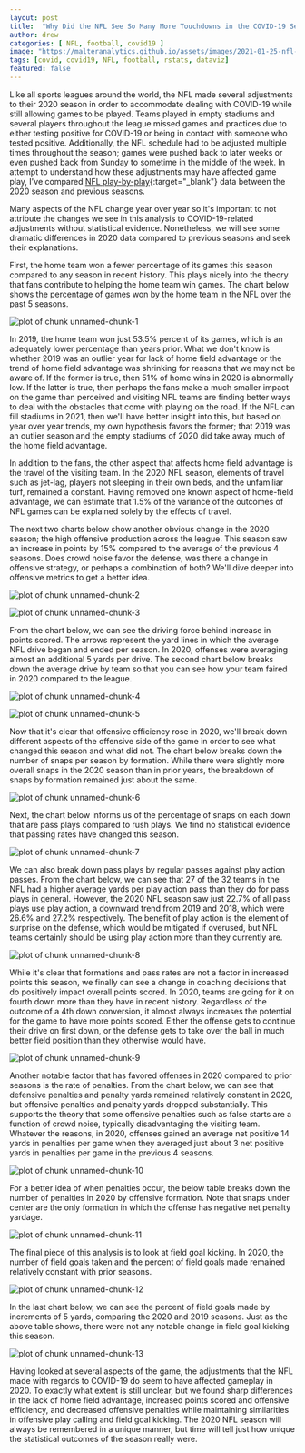 ```yaml
---
layout: post
title:  "Why Did the NFL See So Many More Touchdowns in the COVID-19 Season?"
author: drew
categories: [ NFL, football, covid19 ]
image: "https://malteranalytics.github.io/assets/images/2021-01-25-nfl-covid-season/image14.png"
tags: [covid, covid19, NFL, football, rstats, dataviz]
featured: false
---
```






Like all sports leagues around the world, the NFL made several adjustments to their 2020 season in order to accommodate dealing with COVID-19 while still allowing games to be played.  Teams played in empty stadiums and several players throughout the league missed games and practices due to either testing positive for COVID-19 or being in contact with someone who tested positive.   Additionally, the NFL schedule had to be adjusted multiple times throughout the season; games were pushed back to later weeks or even pushed back from Sunday to sometime in the middle of the week.  In attempt to understand how these adjustments may have affected game play, I've compared [NFL play-by-play](http://nflsavant.com/about.php){:target="_blank"} data between the 2020 season and previous seasons. 



Many aspects of the NFL change year over year so it's important to not attribute the changes we see in this analysis to COVID-19-related adjustments without statistical evidence.  Nonetheless, we will see some dramatic differences in 2020 data compared to previous seasons and seek their explanations.  



First, the home team won a fewer percentage of its games this season compared to any season in recent history.  This plays nicely into the theory that fans contribute to helping the home team win games.  The chart below shows the percentage of games won by the home team in the NFL over the past 5 seasons. 

  
  

![plot of chunk unnamed-chunk-1](/assets/images/2021-01-25-nfl-covid-season/image1.png)  



In 2019, the home team won just 53.5% percent of its games, which is an adequately lower percentage than years prior.  What we don't know is whether 2019 was an outlier year for lack of home field advantage or the trend of home field advantage was shrinking for reasons that we may not be aware of.  If the former is true, then 51% of home wins in 2020 is abnormally low.  If the latter is true, then perhaps the fans make a much smaller impact on the game than perceived and visiting NFL teams are finding better ways to deal with the obstacles that come with playing on the road.  If the NFL can fill stadiums in 2021, then we'll have better insight into this, but based on year over year trends, my own hypothesis favors the former; that 2019 was an outlier season and the empty stadiums of 2020 did take away much of the home field advantage.  







In addition to the fans, the other aspect that affects home field advantage is the travel of the visiting team.  In the 2020 NFL season, elements of travel such as jet-lag, players not sleeping in their own beds, and the unfamiliar turf, remained a constant.  Having removed one known aspect of home-field advantage, we can estimate that 1.5% of the variance of the outcomes of NFL games can be explained solely by the effects of travel.  



The next two charts below show another obvious change in the 2020 season; the high offensive production across the league.  This season saw an increase in points by 15% compared to the average of the previous 4 seasons.   Does crowd noise favor the defense, was there a change in offensive strategy, or perhaps a combination of both?  We'll dive deeper into offensive metrics to get a better idea. 



![plot of chunk unnamed-chunk-2](/assets/images/2021-01-25-nfl-covid-season/image2.png)  

![plot of chunk unnamed-chunk-3](/assets/images/2021-01-25-nfl-covid-season/image3.png)  


From the chart below, we can see the driving force behind increase in points scored.  The arrows represent the yard lines in which the average NFL drive began and ended per season.  In 2020, offenses were averaging almost an additional 5 yards per drive.  The second chart below breaks down the average drive by team so that you can see how your team faired in 2020 compared to the league. 


![plot of chunk unnamed-chunk-4](/assets/images/2021-01-25-nfl-covid-season/image4.png)  

![plot of chunk unnamed-chunk-5](/assets/images/2021-01-25-nfl-covid-season/image5.png)  





Now that it's clear that offensive efficiency rose in 2020, we'll break down different aspects of the offensive side of the game in order to see what changed this season and what did not.  The chart below breaks down the number of snaps per season by formation.  While there were slightly more overall snaps in the 2020 season than in prior years, the breakdown of snaps by formation remained just about the same. 

![plot of chunk unnamed-chunk-6](/assets/images/2021-01-25-nfl-covid-season/image6.png)  


Next, the chart below informs us of the percentage of snaps on each down that are pass plays compared to rush plays.  We find no statistical evidence that passing rates have changed this season. 


![plot of chunk unnamed-chunk-7](/assets/images/2021-01-25-nfl-covid-season/image7.png) 






We can also break down pass plays by regular passes against play action passes.  From the chart below, we can see that 27 of the 32 teams in the NFL had a higher average yards per play action pass than they do for pass plays in general.  However, the 2020 NFL season saw just 22.7% of all pass plays use play action, a downward trend from 2019 and 2018, which were 26.6% and 27.2% respectively.   The benefit of play action is the element of surprise on the defense, which would be mitigated if overused, but NFL teams certainly should be using play action more than they currently are. 


![plot of chunk unnamed-chunk-8](/assets/images/2021-01-25-nfl-covid-season/image8.png) 




While it's clear that formations and pass rates are not a factor in increased points this season, we finally can see a change in coaching decisions that do positively impact overall points scored.  In 2020, teams are going for it on fourth down more than they have in recent history.  Regardless of the outcome of a 4th down conversion, it almost always increases the potential for the game to have more points scored.  Either the offense gets to continue their drive on first down, or the defense gets to take over the ball in much better field position than they otherwise would have.  




![plot of chunk unnamed-chunk-9](/assets/images/2021-01-25-nfl-covid-season/image9.png) 



Another notable factor that has favored offenses in 2020 compared to prior seasons is the rate of penalties.   From the chart below, we can see that defensive penalties and penalty yards remained relatively constant in 2020, but offensive penalties and penalty yards dropped substantially.   This supports the theory that some offensive penalties such as false starts are a function of crowd noise, typically disadvantaging the visiting team.  Whatever the reasons, in 2020, offenses gained an average net positive 14 yards in penalties per game when they averaged just about 3 net positive yards in penalties per game in the previous 4 seasons. 


![plot of chunk unnamed-chunk-10](/assets/images/2021-01-25-nfl-covid-season/image10.png) 




For a better idea of when penalties occur, the below table breaks down the number of penalties in 2020 by offensive formation. Note that snaps under center are the only formation in which the offense has negative net penalty yardage.



![plot of chunk unnamed-chunk-11](/assets/images/2021-01-25-nfl-covid-season/image11.png) 



The final piece of this analysis is to look at field goal kicking.  In 2020, the number of field goals taken and the percent of field goals made remained relatively constant with prior seasons.   

![plot of chunk unnamed-chunk-12](/assets/images/2021-01-25-nfl-covid-season/image12.png) 

In the last chart below, we can see the percent of field goals made by increments of 5 yards, comparing the 2020 and 2019 seasons.  Just as the above table shows, there were not any notable change in field goal kicking this season. 




![plot of chunk unnamed-chunk-13](/assets/images/2021-01-25-nfl-covid-season/image13.png) 




Having looked at several aspects of the game, the adjustments that the NFL made with regards to COVID-19 do seem to have affected gameplay in 2020.  To exactly what extent is still unclear, but we found sharp differences in the lack of home field advantage, increased points scored and offensive efficiency, and decreased offensive penalties while maintaining similarities in offensive play calling and field goal kicking.  The 2020 NFL season will always be remembered in a unique manner, but time will tell just how unique the statistical outcomes of the season really were. 